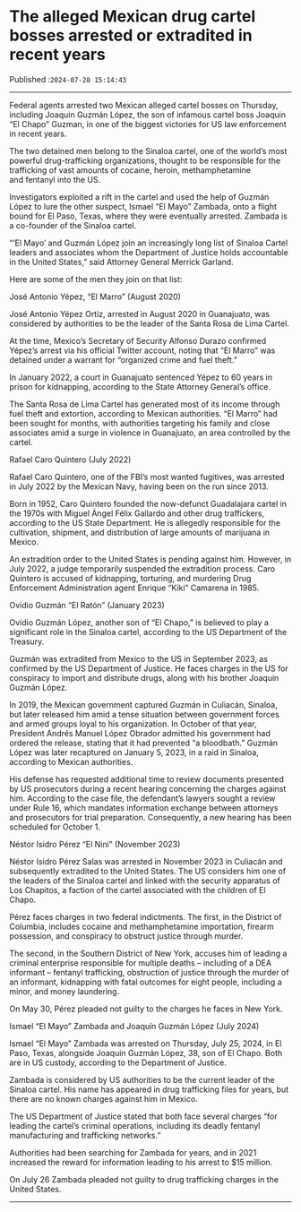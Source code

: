 # The alleged Mexican drug cartel bosses arrested or extradited in recent years

Published :`2024-07-28 15:14:43`

---

Federal agents arrested two Mexican alleged cartel bosses on Thursday, including Joaquin Guzmán López, the son of infamous cartel boss Joaquin “El Chapo” Guzman, in one of the biggest victories for US law enforcement in recent years.

The two detained men belong to the Sinaloa cartel, one of the world’s most powerful drug-trafficking organizations, thought to be responsible for the trafficking of vast amounts of cocaine, heroin, methamphetamine and fentanyl into the US.

Investigators exploited a rift in the cartel and used the help of Guzmán López to lure the other suspect, Ismael “El Mayo” Zambada, onto a flight bound for El Paso, Texas, where they were eventually arrested. Zambada is a co-founder of the Sinaloa cartel.

“‘El Mayo’ and Guzmán López join an increasingly long list of Sinaloa Cartel leaders and associates whom the Department of Justice holds accountable in the United States,” said Attorney General Merrick Garland.

Here are some of the men they join on that list:

José Antonio Yépez, “El Marro” (August 2020)

José Antonio Yépez Ortiz, arrested in August 2020 in Guanajuato, was considered by authorities to be the leader of the Santa Rosa de Lima Cartel.

At the time, Mexico’s Secretary of Security Alfonso Durazo confirmed Yépez’s arrest via his official Twitter account, noting that “El Marro” was detained under a warrant for “organized crime and fuel theft.”

In January 2022, a court in Guanajuato sentenced Yépez to 60 years in prison for kidnapping, according to the State Attorney General’s office.

The Santa Rosa de Lima Cartel has generated most of its income through fuel theft and extortion, according to Mexican authorities. “El Marro” had been sought for months, with authorities targeting his family and close associates amid a surge in violence in Guanajuato, an area controlled by the cartel.

Rafael Caro Quintero (July 2022)

Rafael Caro Quintero, one of the FBI’s most wanted fugitives, was arrested in July 2022 by the Mexican Navy, having been on the run since 2013.

Born in 1952, Caro Quintero founded the now-defunct Guadalajara cartel in the 1970s with Miguel Ángel Félix Gallardo and other drug traffickers, according to the US State Department. He is allegedly responsible for the cultivation, shipment, and distribution of large amounts of marijuana in Mexico.

An extradition order to the United States is pending against him. However, in July 2022, a judge temporarily suspended the extradition process. Caro Quintero is accused of kidnapping, torturing, and murdering Drug Enforcement Administration agent Enrique “Kiki” Camarena in 1985.

Ovidio Guzmán “El Ratón” (January 2023)

Ovidio Guzmán López, another son of “El Chapo,” is believed to play a significant role in the Sinaloa cartel, according to the US Department of the Treasury.

Guzmán was extradited from Mexico to the US in September 2023, as confirmed by the US Department of Justice. He faces charges in the US for conspiracy to import and distribute drugs, along with his brother Joaquín Guzmán López.

In 2019, the Mexican government captured Guzmán in Culiacán, Sinaloa, but later released him amid a tense situation between government forces and armed groups loyal to his organization. In October of that year, President Andrés Manuel López Obrador admitted his government had ordered the release, stating that it had prevented “a bloodbath.” Guzmán López was later recaptured on January 5, 2023, in a raid in Sinaloa, according to Mexican authorities.

His defense has requested additional time to review documents presented by US prosecutors during a recent hearing concerning the charges against him. According to the case file, the defendant’s lawyers sought a review under Rule 16, which mandates information exchange between attorneys and prosecutors for trial preparation. Consequently, a new hearing has been scheduled for October 1.

Néstor Isidro Pérez “El Nini” (November 2023)

Néstor Isidro Pérez Salas was arrested in November 2023 in Culiacán and subsequently extradited to the United States. The US considers him one of the leaders of the Sinaloa cartel and linked with the security apparatus of Los Chapitos, a faction of the cartel associated with the children of El Chapo.

Pérez faces charges in two federal indictments. The first, in the District of Columbia, includes cocaine and methamphetamine importation, firearm possession, and conspiracy to obstruct justice through murder.

The second, in the Southern District of New York, accuses him of leading a criminal enterprise responsible for multiple deaths – including of a DEA informant – fentanyl trafficking, obstruction of justice through the murder of an informant, kidnapping with fatal outcomes for eight people, including a minor, and money laundering.

On May 30, Pérez pleaded not guilty to the charges he faces in New York.

Ismael “El Mayo” Zambada and Joaquín Guzmán López (July 2024)

Ismael “El Mayo” Zambada was arrested on Thursday, July 25, 2024, in El Paso, Texas, alongside Joaquín Guzmán López, 38, son of El Chapo. Both are in US custody, according to the Department of Justice.

Zambada is considered by US authorities to be the current leader of the Sinaloa cartel. His name has appeared in drug trafficking files for years, but there are no known charges against him in Mexico.

The US Department of Justice stated that both face several charges “for leading the cartel’s criminal operations, including its deadly fentanyl manufacturing and trafficking networks.”

Authorities had been searching for Zambada for years, and in 2021 increased the reward for information leading to his arrest to $15 million.

On July 26 Zambada pleaded not guilty to drug trafficking charges in the United States.

---

